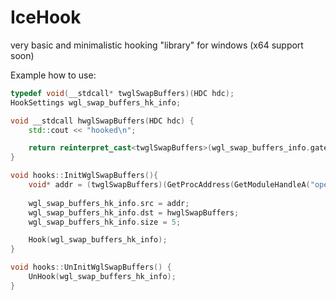 # IceHook
very basic and minimalistic hooking "library" for windows (x64 support soon)

Example how to use:
```cpp
typedef void(__stdcall* twglSwapBuffers)(HDC hdc);
HookSettings wgl_swap_buffers_hk_info;

void __stdcall hwglSwapBuffers(HDC hdc) {
	std::cout << "hooked\n";

	return reinterpret_cast<twglSwapBuffers>(wgl_swap_buffers_info.gateway)(hdc);
}

void hooks::InitWglSwapBuffers(){
	void* addr = (twglSwapBuffers)(GetProcAddress(GetModuleHandleA("opengl32.dll"), "wglSwapBuffers"));
	
	wgl_swap_buffers_hk_info.src = addr;
	wgl_swap_buffers_hk_info.dst = hwglSwapBuffers;
	wgl_swap_buffers_hk_info.size = 5;

	Hook(wgl_swap_buffers_hk_info);
}

void hooks::UnInitWglSwapBuffers() {
	UnHook(wgl_swap_buffers_hk_info);
}
```
